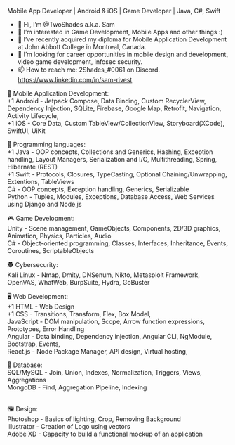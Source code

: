 Mobile App Developer | Android & iOS | Game Developer | Java, C#, Swift

- 👋 Hi, I’m @TwoShades a.k.a. Sam
- 👀 I’m interested in Game Development, Mobile Apps and other things :)
- 🌱 I’ve recently acquired my diploma for Mobile Application Development at John Abbott College in Montreal, Canada.
- 💞️ I’m looking for career opportunities in mobile design and development, video game development, infosec security.
- 📫 How to reach me:
2Shades_#0061 on Discord.
https://www.linkedin.com/in/sam-rivest

📱 Mobile Application Development:  <br>
+1 Android - Jetpack Compose, Data Binding, Custom RecyclerView, Dependency Injection, SQLite, Firebase, Google Map, Retrofit, Navigation, Activity Lifecycle, <br>
+1 iOS - Core Data, Custom TableView/CollectionView, Storyboard(XCode), SwiftUI, UiKit

📜 Programming languages: <br>
+1 Java - OOP concepts, Collections and Generics, Hashing, Exception handling, Layout Managers, Serialization and I/O, Multithreading, Spring, Hibernate (REST) <br>
+1 Swift - Protocols, Closures, TypeCasting, Optional Chaining/Unwrapping, Extentions, TableViews <br>
C# - OOP concepts, Exception handling, Generics, Serializable <br>
Python - Tuples, Modules, Exceptions, Database Access, Web Services using Django and Node.js

🎮 Game Development: <br>
Unity - Scene management, GameObjects, Components, 2D/3D graphics, Animation, Physics, Particles, Audio <br>
C# - Object-oriented programming, Classes, Interfaces, Inheritance, Events, Coroutines, ScriptableObjects

🕵️ Cybersecurity: <br>
Kali Linux - Nmap, Dmity, DNSenum, Nikto, Metasploit Framework, OpenVAS, WhatWeb, BurpSuite, Hydra, GoBuster

🖥️ Web Development: <br>
+1 HTML - Web Design <br>
+1 CSS - Transitions, Transform, Flex, Box Model, <br>
JavaScript - DOM manipulation, Scope, Arrow function expressions, Prototypes, Error Handling <br>
Angular - Data binding, Dependency injection, Angular CLI, NgModule, Bootstrap, Events, <br>
React.js - Node Package Manager, API design, Virtual hosting,

💾 Database: <br>
SQL/MySQL - Join, Union, Indexes, Normalization, Triggers, Views, Aggregations <br>
MongoDB - Find, Aggregation Pipeline, Indexing <br><br>

🖼️ Design: <br>
Photoshop - Basics of lighting, Crop, Removing Background <br>
Illustrator - Creation of Logo using vectors <br>
Adobe XD - Capacity to build a functional mockup of an application

<!---
TwoShades/TwoShades is a ✨ special ✨ repository because its `README.md` (this file) appears on your GitHub profile.
You can click the Preview link to take a look at your changes.
--->
